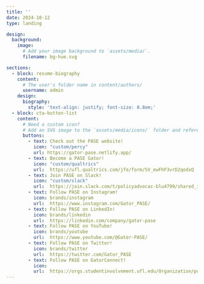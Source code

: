 ```yaml
---
title: ''
date: 2024-10-12
type: landing

design:
  background:
    image:
      # Add your image background to `assets/media/`.
      filename: bg-hue.svg

sections:
  - block: resume-biography
    content:
      # The user's folder name in content/authors/
      username: admin
    design:
      biography:
        style: 'text-align: justify; font-size: 0.8em;'
  - block: cta-button-list
    content:
      # Need a custom icon?
      # Add an SVG image to the `assets/media/icons/` folder and reference it in the `icon` field below
      buttons:
        - text: Check out the PASE website!
          icon: "custom/percy"
          url: https://gator-pase.netlify.app/
        - text: Become a PASE Gator!
          icon: "custom/qualtrics"
          url:  https://ufl.qualtrics.com/jfe/form/SV_ewFhF3vrD2qodxQ
        - text: Join PASE on Slack!
          icon: "custom/slack"
          url:  https://join.slack.com/t/policyadvocac-blu4799/shared_invite/zt-2sqgon4ow-O0msj48Ujyd__QtJgzO8JA
        - text: Follow PASE on Instagram!
          icon: brands/instagram
          url:  https://www.instagram.com/Gator_PASE/
        - text: Follow PASE on LinkedIn!
          icon: brands/linkedin
          url:  https://linkedin.com/company/gator-pase
        - text: Follow PASE on YouTube!
          icon: brands/youtube
          url:  https://www.youtube.com/@Gator-PASE/
        - text: Follow PASE on Twitter!
          icon: brands/twitter
          url:  https://twitter.com/Gator_PASE
        - text: Follow PASE on GatorConnect!
          icon: 
          url:  https://orgs.studentinvolvement.ufl.edu/Organization/policy-advocacy-in-science-and-engineering
---
```

